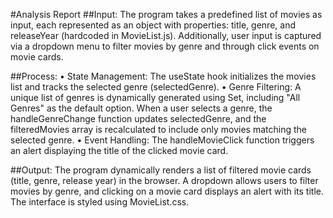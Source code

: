 #Analysis Report
##Input: The program takes a predefined list of movies as input, each represented as an object with properties: title, genre, and releaseYear (hardcoded in MovieList.js). Additionally, user input is captured via a dropdown menu to filter movies by genre and through click events on movie cards.

##Process:
•	State Management: The useState hook initializes the movies list and tracks the selected genre (selectedGenre).
•	Genre Filtering: A unique list of genres is dynamically generated using Set, including "All Genres" as the default option. When a user selects a genre, the handleGenreChange function updates selectedGenre, and the filteredMovies array is recalculated to include only movies matching the selected genre.
•	Event Handling: The handleMovieClick function triggers an alert displaying the title of the clicked movie card.

##Output: The program dynamically renders a list of filtered movie cards (title, genre, release year) in the browser. A dropdown allows users to filter movies by genre, and clicking on a movie card displays an alert with its title. The interface is styled using MovieList.css.
